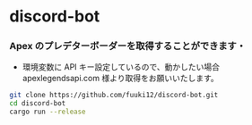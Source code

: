# discord-bot

### Apex のプレデターボーダーを取得することができます・

- 環境変数に API キー設定しているので、動かしたい場合 apexlegendsapi.com 様より取得をお願いいたします。

```bash
git clone https://github.com/fuuki12/discord-bot.git
cd discord-bot
cargo run --release
```
